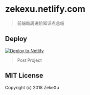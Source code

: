 # zekexu.netlify.com

> 前端每周进阶知识点总结

## Deploy

[![Deploy to Netlify](https://www.netlify.com/img/deploy/button.svg)](https://app.netlify.com/)

> Post Project

## MIT License

Copyright (c) 2018 ZekeXu
